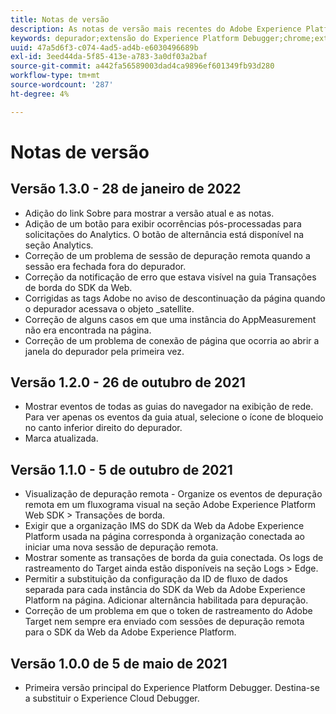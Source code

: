 ```yaml
---
title: Notas de versão
description: As notas de versão mais recentes do Adobe Experience Platform Debugger.
keywords: depurador;extensão do Experience Platform Debugger;chrome;extensão;notas de versão
uuid: 47a5d6f3-c074-4ad5-ad4b-e6030496689b
exl-id: 3eed44da-5f85-413e-a783-3a0df03a2baf
source-git-commit: a442fa56589003dad4ca9896ef601349fb93d280
workflow-type: tm+mt
source-wordcount: '287'
ht-degree: 4%

---
```


# Notas de versão

## Versão 1.3.0 - 28 de janeiro de 2022

* Adição do link Sobre para mostrar a versão atual e as notas.
* Adição de um botão para exibir ocorrências pós-processadas para solicitações do Analytics. O botão de alternância está disponível na seção Analytics.
* Correção de um problema de sessão de depuração remota quando a sessão era fechada fora do depurador.
* Correção da notificação de erro que estava visível na guia Transações de borda do SDK da Web.
* Corrigidas as tags Adobe no aviso de descontinuação da página quando o depurador acessava o objeto _satellite.
* Correção de alguns casos em que uma instância do AppMeasurement não era encontrada na página.
* Correção de um problema de conexão de página que ocorria ao abrir a janela do depurador pela primeira vez.

## Versão 1.2.0 - 26 de outubro de 2021

* Mostrar eventos de todas as guias do navegador na exibição de rede. Para ver apenas os eventos da guia atual, selecione o ícone de bloqueio no canto inferior direito do depurador.
* Marca atualizada.

## Versão 1.1.0 - 5 de outubro de 2021

* Visualização de depuração remota - Organize os eventos de depuração remota em um fluxograma visual na seção Adobe Experience Platform Web SDK > Transações de borda.
* Exigir que a organização IMS do SDK da Web da Adobe Experience Platform usada na página corresponda à organização conectada ao iniciar uma nova sessão de depuração remota.
* Mostrar somente as transações de borda da guia conectada. Os logs de rastreamento do Target ainda estão disponíveis na seção Logs > Edge.
* Permitir a substituição da configuração da ID de fluxo de dados separada para cada instância do SDK da Web da Adobe Experience Platform na página. Adicionar alternância habilitada para depuração.
* Correção de um problema em que o token de rastreamento do Adobe Target nem sempre era enviado com sessões de depuração remota para o SDK da Web da Adobe Experience Platform.

## Versão 1.0.0 de 5 de maio de 2021

* Primeira versão principal do Experience Platform Debugger. Destina-se a substituir o Experience Cloud Debugger.
